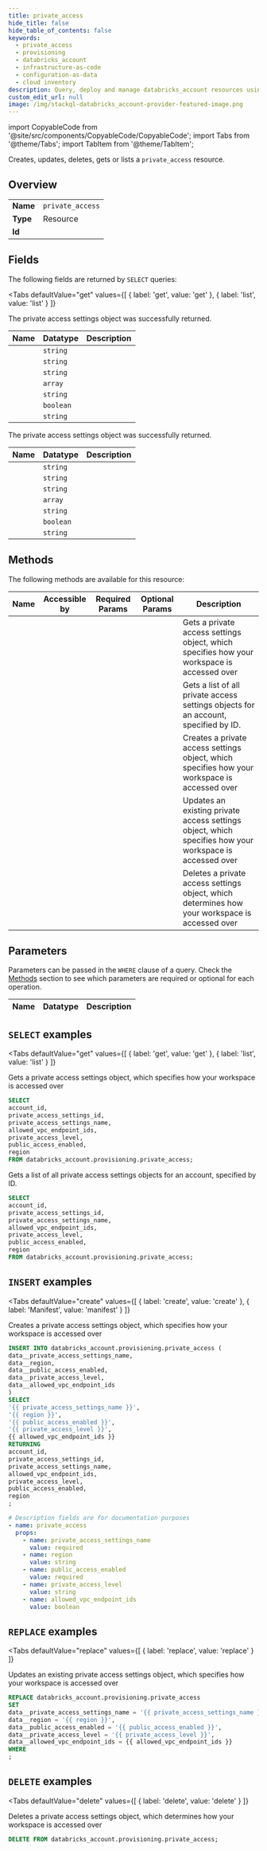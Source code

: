 ```yaml
--- 
title: private_access
hide_title: false
hide_table_of_contents: false
keywords:
  - private_access
  - provisioning
  - databricks_account
  - infrastructure-as-code
  - configuration-as-data
  - cloud inventory
description: Query, deploy and manage databricks_account resources using SQL
custom_edit_url: null
image: /img/stackql-databricks_account-provider-featured-image.png
---
```


import CopyableCode from '@site/src/components/CopyableCode/CopyableCode';
import Tabs from '@theme/Tabs';
import TabItem from '@theme/TabItem';

Creates, updates, deletes, gets or lists a <code>private_access</code> resource.

## Overview
<table><tbody>
<tr><td><b>Name</b></td><td><code>private_access</code></td></tr>
<tr><td><b>Type</b></td><td>Resource</td></tr>
<tr><td><b>Id</b></td><td><CopyableCode code="databricks_account.provisioning.private_access" /></td></tr>
</tbody></table>

## Fields

The following fields are returned by `SELECT` queries:

<Tabs
    defaultValue="get"
    values={[
        { label: 'get', value: 'get' },
        { label: 'list', value: 'list' }
    ]}
>
<TabItem value="get">

The private access settings object was successfully returned.

<table>
<thead>
    <tr>
    <th>Name</th>
    <th>Datatype</th>
    <th>Description</th>
    </tr>
</thead>
<tbody>
<tr>
    <td><CopyableCode code="account_id" /></td>
    <td><code>string</code></td>
    <td></td>
</tr>
<tr>
    <td><CopyableCode code="private_access_settings_id" /></td>
    <td><code>string</code></td>
    <td></td>
</tr>
<tr>
    <td><CopyableCode code="private_access_settings_name" /></td>
    <td><code>string</code></td>
    <td></td>
</tr>
<tr>
    <td><CopyableCode code="allowed_vpc_endpoint_ids" /></td>
    <td><code>array</code></td>
    <td></td>
</tr>
<tr>
    <td><CopyableCode code="private_access_level" /></td>
    <td><code>string</code></td>
    <td></td>
</tr>
<tr>
    <td><CopyableCode code="public_access_enabled" /></td>
    <td><code>boolean</code></td>
    <td></td>
</tr>
<tr>
    <td><CopyableCode code="region" /></td>
    <td><code>string</code></td>
    <td></td>
</tr>
</tbody>
</table>
</TabItem>
<TabItem value="list">

The private access settings object was successfully returned.

<table>
<thead>
    <tr>
    <th>Name</th>
    <th>Datatype</th>
    <th>Description</th>
    </tr>
</thead>
<tbody>
<tr>
    <td><CopyableCode code="account_id" /></td>
    <td><code>string</code></td>
    <td></td>
</tr>
<tr>
    <td><CopyableCode code="private_access_settings_id" /></td>
    <td><code>string</code></td>
    <td></td>
</tr>
<tr>
    <td><CopyableCode code="private_access_settings_name" /></td>
    <td><code>string</code></td>
    <td></td>
</tr>
<tr>
    <td><CopyableCode code="allowed_vpc_endpoint_ids" /></td>
    <td><code>array</code></td>
    <td></td>
</tr>
<tr>
    <td><CopyableCode code="private_access_level" /></td>
    <td><code>string</code></td>
    <td></td>
</tr>
<tr>
    <td><CopyableCode code="public_access_enabled" /></td>
    <td><code>boolean</code></td>
    <td></td>
</tr>
<tr>
    <td><CopyableCode code="region" /></td>
    <td><code>string</code></td>
    <td></td>
</tr>
</tbody>
</table>
</TabItem>
</Tabs>

## Methods

The following methods are available for this resource:

<table>
<thead>
    <tr>
    <th>Name</th>
    <th>Accessible by</th>
    <th>Required Params</th>
    <th>Optional Params</th>
    <th>Description</th>
    </tr>
</thead>
<tbody>
<tr>
    <td><a href="#get"><CopyableCode code="get" /></a></td>
    <td><CopyableCode code="select" /></td>
    <td></td>
    <td></td>
    <td>Gets a private access settings object, which specifies how your workspace is accessed over</td>
</tr>
<tr>
    <td><a href="#list"><CopyableCode code="list" /></a></td>
    <td><CopyableCode code="select" /></td>
    <td></td>
    <td></td>
    <td>Gets a list of all private access settings objects for an account, specified by ID.</td>
</tr>
<tr>
    <td><a href="#create"><CopyableCode code="create" /></a></td>
    <td><CopyableCode code="insert" /></td>
    <td></td>
    <td></td>
    <td>Creates a private access settings object, which specifies how your workspace is accessed over</td>
</tr>
<tr>
    <td><a href="#replace"><CopyableCode code="replace" /></a></td>
    <td><CopyableCode code="replace" /></td>
    <td></td>
    <td></td>
    <td>Updates an existing private access settings object, which specifies how your workspace is accessed over</td>
</tr>
<tr>
    <td><a href="#delete"><CopyableCode code="delete" /></a></td>
    <td><CopyableCode code="delete" /></td>
    <td></td>
    <td></td>
    <td>Deletes a private access settings object, which determines how your workspace is accessed over</td>
</tr>
</tbody>
</table>

## Parameters

Parameters can be passed in the `WHERE` clause of a query. Check the [Methods](#methods) section to see which parameters are required or optional for each operation.

<table>
<thead>
    <tr>
    <th>Name</th>
    <th>Datatype</th>
    <th>Description</th>
    </tr>
</thead>
<tbody>
</tbody>
</table>

## `SELECT` examples

<Tabs
    defaultValue="get"
    values={[
        { label: 'get', value: 'get' },
        { label: 'list', value: 'list' }
    ]}
>
<TabItem value="get">

Gets a private access settings object, which specifies how your workspace is accessed over

```sql
SELECT
account_id,
private_access_settings_id,
private_access_settings_name,
allowed_vpc_endpoint_ids,
private_access_level,
public_access_enabled,
region
FROM databricks_account.provisioning.private_access;
```
</TabItem>
<TabItem value="list">

Gets a list of all private access settings objects for an account, specified by ID.

```sql
SELECT
account_id,
private_access_settings_id,
private_access_settings_name,
allowed_vpc_endpoint_ids,
private_access_level,
public_access_enabled,
region
FROM databricks_account.provisioning.private_access;
```
</TabItem>
</Tabs>


## `INSERT` examples

<Tabs
    defaultValue="create"
    values={[
        { label: 'create', value: 'create' },
        { label: 'Manifest', value: 'manifest' }
    ]}
>
<TabItem value="create">

Creates a private access settings object, which specifies how your workspace is accessed over

```sql
INSERT INTO databricks_account.provisioning.private_access (
data__private_access_settings_name,
data__region,
data__public_access_enabled,
data__private_access_level,
data__allowed_vpc_endpoint_ids
)
SELECT 
'{{ private_access_settings_name }}',
'{{ region }}',
'{{ public_access_enabled }}',
'{{ private_access_level }}',
{{ allowed_vpc_endpoint_ids }}
RETURNING
account_id,
private_access_settings_id,
private_access_settings_name,
allowed_vpc_endpoint_ids,
private_access_level,
public_access_enabled,
region
;
```
</TabItem>
<TabItem value="manifest">

```yaml
# Description fields are for documentation purposes
- name: private_access
  props:
    - name: private_access_settings_name
      value: required
    - name: region
      value: string
    - name: public_access_enabled
      value: required
    - name: private_access_level
      value: string
    - name: allowed_vpc_endpoint_ids
      value: boolean
```
</TabItem>
</Tabs>


## `REPLACE` examples

<Tabs
    defaultValue="replace"
    values={[
        { label: 'replace', value: 'replace' }
    ]}
>
<TabItem value="replace">

Updates an existing private access settings object, which specifies how your workspace is accessed over

```sql
REPLACE databricks_account.provisioning.private_access
SET 
data__private_access_settings_name = '{{ private_access_settings_name }}',
data__region = '{{ region }}',
data__public_access_enabled = '{{ public_access_enabled }}',
data__private_access_level = '{{ private_access_level }}',
data__allowed_vpc_endpoint_ids = {{ allowed_vpc_endpoint_ids }}
WHERE 
;
```
</TabItem>
</Tabs>


## `DELETE` examples

<Tabs
    defaultValue="delete"
    values={[
        { label: 'delete', value: 'delete' }
    ]}
>
<TabItem value="delete">

Deletes a private access settings object, which determines how your workspace is accessed over

```sql
DELETE FROM databricks_account.provisioning.private_access;
```
</TabItem>
</Tabs>
